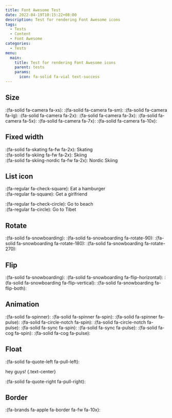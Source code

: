 ```yaml
---
title: Font Awesome Test
date: 2022-04-19T10:15:22+08:00
description: Test for rendering Font Awesome icons
tags:
  - Tests
  - Content
  - Font Awesome
categories:
  - Tests
menu:
  main:
    title: Test for rendering Font Awesome icons
    parent: tests
    params:
      icon: fa-solid fa-vial text-success
---
```


## Size

:(fa-solid fa-camera fa-xs):
:(fa-solid fa-camera fa-sm):
:(fa-solid fa-camera fa-lg):
:(fa-solid fa-camera fa-2x):
:(fa-solid fa-camera fa-3x):
:(fa-solid fa-camera fa-5x):
:(fa-solid fa-camera fa-7x):
:(fa-solid fa-camera fa-10x):

## Fixed width

:(fa-solid fa-skating fa-fw fa-2x): Skating\
:(fa-solid fa-skiing fa-fw fa-2x): Skiing\
:(fa-solid fa-skiing-nordic fa-fw fa-2x): Nordic Skiing

## List icon

:(fa-regular fa-check-square): Eat a hamburger\
:(fa-regular fa-square): Get a girlfriend

:(fa-regular fa-check-circle): Go to beach\
:(fa-regular fa-circle): Go to Tibet

## Rotate

:(fa-solid fa-snowboarding):
:(fa-solid fa-snowboarding fa-rotate-90):
:(fa-solid fa-snowboarding fa-rotate-180):
:(fa-solid fa-snowboarding fa-rotate-270):

## Flip

:(fa-solid fa-snowboarding):
:(fa-solid fa-snowboarding fa-flip-horizontal):
:(fa-solid fa-snowboarding fa-flip-vertical):
:(fa-solid fa-snowboarding fa-flip-both):

## Animation

:(fa-solid fa-spinner):
:(fa-solid fa-spinner fa-spin):
:(fa-solid fa-spinner fa-pulse):
:(fa-solid fa-circle-notch fa-spin):
:(fa-solid fa-circle-notch fa-pulse):
:(fa-solid fa-sync fa-spin):
:(fa-solid fa-sync fa-pulse):
:(fa-solid fa-cog fa-spin):
:(fa-solid fa-cog fa-pulse):

## Float

:(fa-solid fa-quote-left fa-pull-left):

hey guys!
{.text-center}

:(fa-solid fa-quote-right fa-pull-right):

## Border

:(fa-brands fa-apple fa-border fa-fw fa-10x):
